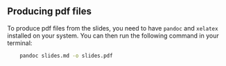 
## Producing pdf files

To produce pdf files from the slides, you need to have `pandoc` and `xelatex` installed on your system. You can then run the following command in your terminal:

```bash
    pandoc slides.md -o slides.pdf
```
